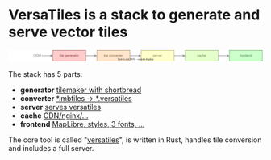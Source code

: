 # VersaTiles is a stack to generate and serve vector tiles

<img src="https://github.com/versatiles-org/.github/raw/main/profile/stack.svg">

The stack has 5 parts:

- **generator** [tilemaker with shortbread](https://github.com/versatiles-org/versatiles-generator) 
- **converter** [*.mbtiles -> *.versatiles](https://github.com/versatiles-org/versatiles-converter)
- **server** [serves versatiles](https://github.com/versatiles-org/versatiles-server)
- **cache** [CDN/nginx/...]()
- **frontend** [MapLibre, styles, 3 fonts, ...](https://github.com/versatiles-org/versatiles-frontend)

The core tool is called "[versatiles](https://github.com/versatiles-org/versatiles)", is written in Rust, handles tile conversion and includes a full server.
